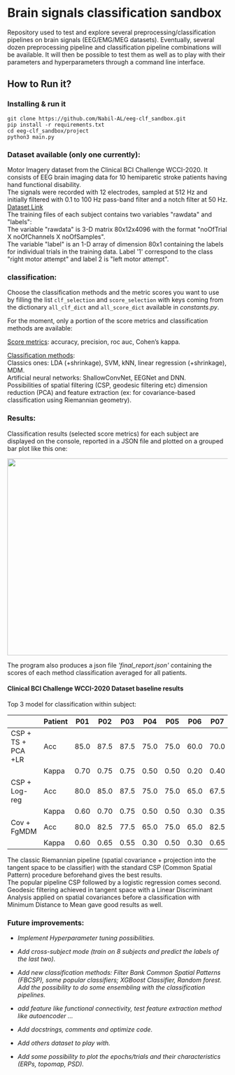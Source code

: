 # Brain signals classification sandbox

Repository used to test and explore several preprocessing/classification pipelines on 
brain signals (EEG/EMG/MEG datasets). Eventually, several dozen preprocessing pipeline and 
classification pipeline combinations will be available. It will then be possible to test 
them as well as to play with their parameters and hyperparameters through a command line
interface.

## How to Run it?

### Installing & run it
```
git clone https://github.com/Nabil-AL/eeg-clf_sandbox.git
pip install -r requirements.txt
cd eeg-clf_sandbox/project
python3 main.py
```

### Dataset available (only one currently):

Motor Imagery dataset from the Clinical BCI Challenge WCCI-2020. It consists of EEG brain imaging data for 
10 hemiparetic stroke patients having hand functional disability.  
The signals were recorded with 12 electrodes, sampled at 512 Hz and initially filtered with 0.1 to 100 Hz 
pass-band filter and a notch filter at 50 Hz. [Dataset Link](https://github.com/5anirban9/Clinical-Brain-Computer-Interfaces-Challenge-WCCI-2020-Glasgow)  
The training files of each subject contains two variables "rawdata" and "labels":  
The variable "rawdata" is 3-D matrix 80x12x4096 with the format "noOfTrial X noOfChannels X noOfSamples".   
The variable "label" is an 1-D array of dimension 80x1 containing the labels for individual trials in the training data.
Label '1' correspond to the class "right motor attempt" and label 2 is "left motor attempt".

### classification:

Choose the classification methods and the metric scores you want to use by filling the 
list ```clf_selection``` and ```score_selection``` with keys coming from the dictionary 
```all_clf_dict``` and ```all_score_dict``` available in <em>constants.py</em>.  

For the moment, only a portion of the score metrics and classification methods are 
available:  

<ins>Score metrics</ins>: accuracy, precision, roc auc, Cohen’s kappa.  

<ins>Classification methods</ins>:  
Classics ones: LDA (+shrinkage), SVM, kNN, linear regression (+shrinkage), MDM.  
Artificial neural networks: ShallowConvNet, EEGNet and DNN.  
Possibilities of spatial filtering (CSP, geodesic filtering etc) dimension reduction (PCA)
and feature extraction (ex: for covariance-based classification using Riemannian geometry). 

### Results:

Classification results (selected score metrics) for each subject are displayed on the 
console, reported in a JSON file and plotted on a grouped bar plot like this one:

<p align="center">
<img src="docs\readme_img\patient01_eval.png" width="600" height="450">
</p>

The program also produces a json file <em>'final_report.json'</em> containing the scores 
of each method classification averaged for all patients.  

#### Clinical BCI Challenge WCCI-2020 Dataset baseline results

Top 3 model for classification within subject:

|                    | Patient | P01  | P02  | P03  | P04  | P05  | P06  | P07  | P08  | Avg      |
|--------------------|---------|------|------|------|------|------|------|------|------|----------|
| CSP + TS + PCA +LR | Acc     | 85.0 | 87.5 | 87.5 | 75.0 | 75.0 | 60.0 | 70.0 | 90.0 | **78.7** |
|                    | Kappa   | 0.70 | 0.75 | 0.75 | 0.50 | 0.50 | 0.20 | 0.40 | 0.80 | **0.57** |
| CSP + Log-reg      | Acc     | 80.0 | 85.0 | 87.5 | 75.0 | 75.0 | 65.0 | 67.5 | 75.0 | 76.3     |
|                    | Kappa   | 0.60 | 0.70 | 0.75 | 0.50 | 0.50 | 0.30 | 0.35 | 0.50 | 0.53     |
| Cov + FgMDM        | Acc     | 80.0 | 82.5 | 77.5 | 65.0 | 75.0 | 65.0 | 82.5 | 70.0 | 74.7     |
|                    | Kappa   | 0.60 | 0.65 | 0.55 | 0.30 | 0.50 | 0.30 | 0.65 | 0.40 | 0.49     |

The classic Riemannian pipeline (spatial covariance + projection into the tangent space 
to be classifier) with the standard CSP (Common Spatial Pattern) procedure beforehand 
gives the best results.  
The popular pipeline CSP followed by a logistic regression comes second.  
Geodesic filtering achieved in tangent space with a Linear Discriminant Analysis applied 
on spatial covariances before a classification with Minimum Distance to Mean gave good 
results as well.  


### Future improvements:

<em>

+ Implement Hyperparameter tuning possibilities.  


+ Add cross-subject mode (train on 8 subjects and predict the labels of the last two).


+ Add new classification methods: Filter Bank Common Spatial Patterns (FBCSP), some popular
classifiers; XGBoost Classifier, Random forest. Add the possibility to do some ensembling 
with the classification pipelines.


+ add feature like functional connectivity, test feature extraction method like autoencoder ...


+ Add docstrings, comments and optimize code.


+ Add others dataset to play with.  


+ Add some possibility to plot the epochs/trials and their characteristics 
(ERPs, topomap, PSD).  






